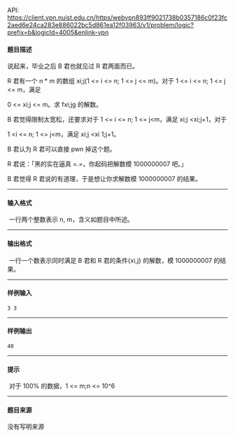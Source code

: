 API: https://client.vpn.nuist.edu.cn/https/webvpn893ff9021738b0357186c0f23fc2aed6e24ca283e886022bc5d861ea12f03963/v1/problem/logic?prefix=b&logicId=4005&enlink-vpn

#### 题目描述

说起来，毕业之后 B 君也就见过 R 君两面而已。

R 君有一个 n \* m 的数组 xi;j(1 <= i <= n; 1 <= j <= m)。对于 1 <= i <= n; 1 <= j <= m，满足

0 <= xi;j <= m。求 fxi;jg 的解数。

B 君觉得限制太宽松，还要求对于 1 <= i <= n; 1 <= j<m，满足 xi;j <xi;j+1，对于

1 <i <= n; 1 <= j<m，满足 xi;j <xi 1;j+1。

B 君认为 R 君可以直接 pwn 掉这个题。

R 君说：「黑的实在逼真 =.=，你起码把解数模 1000000007 吧。」

B 君觉得 R 君说的有道理，于是想让你求解数模 1000000007 的结果。

---

#### 输入格式

 一行两个整数表示 n, m，含义如题目中所述。

---

#### 输出格式

 一行一个数表示同时满足 B 君和 R 君的条件{xi,j} 的解数，模 1000000007 的结果。

---

#### 样例输入
```
3 3
```

---

#### 样例输出
```
40
```

---

#### 提示

 对于 100% 的数据，1 <= m;n <= 10^6

---

#### 题目来源

没有写明来源